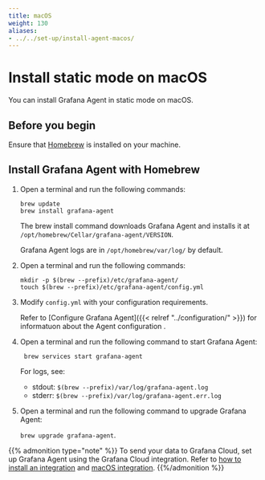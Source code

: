 ```yaml
---
title: macOS
weight: 130
aliases:
- ../../set-up/install-agent-macos/
---
```


# Install static mode on macOS

You can install Grafana Agent in static mode on macOS.

## Before you begin

Ensure that [Homebrew][] is installed on your machine.

[Homebrew]: https://brew.sh

## Install Grafana Agent with Homebrew

1. Open a terminal and run the following commands:

   ```
   brew update
   brew install grafana-agent
   ```

    The brew install command downloads Grafana Agent and installs it at `/opt/homebrew/Cellar/grafana-agent/VERSION`.
    
    Grafana Agent logs are in `/opt/homebrew/var/log/` by default.

1. Open a terminal and run the following commands:

    ```
    mkdir -p $(brew --prefix)/etc/grafana-agent/
    touch $(brew --prefix)/etc/grafana-agent/config.yml
    ```

1. Modify `config.yml` with your configuration requirements.

    Refer to [Configure Grafana Agent]({{< relref "../configuration/" >}}) for informatuon about the Agent configuration .

1. Open a terminal and run the following command to start Grafana Agent:

    ` brew services start grafana-agent`

    For logs, see:
    - stdout: `$(brew --prefix)/var/log/grafana-agent.log`
    - stderr: `$(brew --prefix)/var/log/grafana-agent.err.log`

1. Open a terminal and run the following command to upgrade Grafana Agent:

    `brew upgrade grafana-agent`.

{{% admonition type="note" %}}
To send your data to Grafana Cloud, set up Grafana Agent using the Grafana Cloud integration. Refer to [how to install an integration](/docs/grafana-cloud/data-configuration/integrations/install-and-manage-integrations/) and [macOS integration](/docs/grafana-cloud/data-configuration/integrations/integration-reference/integration-macos-node/).
{{%/admonition %}}
